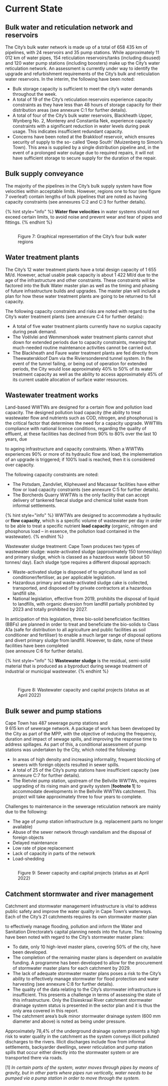 # Current State

## Bulk water and reticulation network and reservoirs

The City’s bulk water network is made up of a total of 658 435 km of pipelines, with 24 reservoirs and 35 pump stations. While approximately 11 012 km of water pipes, 154 reticulation reservoirs/tanks (including disused) and 120 water pump stations (including boosters) make up the City’s water reticulation network. An assessment is currently under way to identify the upgrade and refurbishment requirements of the City’s bulk and reticulation water reservoirs. In the interim, the following have been noted:

* Bulk storage capacity is sufficient to meet the city’s water demands throughout the week.&#x20;
* A total of 19 of the City’s reticulation reservoirs experience capacity constraints as they have less than 48 hours of storage capacity for their distribution areas (see annexure C:1 for further details).
* A total of four of the City’s bulk water reservoirs, Blackheath Upper, Wynberg No. 2, Monterey and Constantia Nek, experience capacity constraints with a significant reduction in water levels during peak usage. This indicates insufficient redundant capacity.
* Concerns have been noted at the Brakkloof reservoir, which ensures security of supply to the so- called ‘Deep South’ (Muizenberg to Simon’s Town). This area is supplied by a single distribution pipeline and, in the event of a prolonged water outage due to required repairs, it will not have sufficient storage to secure supply for the duration of the repair.

## Bulk supply conveyance

The majority of the pipelines in the City’s bulk supply system have flow velocities within acceptable limits. However, regions one to four (see figure 7 overleaf) contain lengths of bulk pipelines that are noted as having capacity constraints (see annexures C:2 and C:3 for further details).

{% hint style="info" %}
**Water flow velocities** in water systems should not exceed certain limits, to avoid noise and prevent wear and tear of pipes and fittings.
{% endhint %}

<figure><img src="../.gitbook/assets/image (63).png" alt=""><figcaption><p>Figure 7: Graphical representation of the City’s four bulk water regions</p></figcaption></figure>

## Water treatment plants

The City’s 12 water treatment plants have a total design capacity of 1 655 Ml/d. However, actual usable peak capacity is about 1 422 Ml/d due to the age of the infrastructure and other constraints. These constraints will be factored into the Bulk Water master plan as well as the timing and phasing of future infrastructure builds and upgrades. The master plan will include a plan for how these water treatment plants are going to be returned to full capacity.

The following capacity constraints and risks are noted with regard to the City’s water treatment plants (see annexure C:4 for further details):



* A total of five water treatment plants currently have no surplus capacity during peak demand.
* The Voëlvlei and Wemmershoek water treatment plants cannot shut down for extended periods due to capacity constraints, meaning that much-needed routine maintenance activities cannot be carried out.
* The Blackheath and Faure water treatment plants are fed directly from Theewaterskloof Dam via the Riviersonderend tunnel system. In the event of the tunnel failing, or being out of operation for extended periods, the City would lose approximately 40% to 50% of its water treatment capacity as well as the ability to access approximately 45% of its current usable allocation of surface water resources.

## Wastewater treatment works

Land-based WWTWs are designed for a certain flow and pollution load capacity. The designed pollution load capacity (the ability to treat wastewater flow and nutrients such as COD, nitrogen, and phosphorus) is the critical factor that determines the need for a capacity upgrade. WWTWs compliance with national licence conditions, regarding the quality of effluent, at these facilities has declined from 90% to 80% over the last 10 years, due

to ageing infrastructure and capacity constraints. When a WWTWs experiences 90% or more of its hydraulic flow and load, the implementation of an upgrade is triggered; if 100% load is reached, then it is considered over capacity.

The following capacity constraints are noted:

* The Potsdam, Zandvliet, Klipheuwel and Macassar facilities have either flow or load capacity constraints (see annexure C:5 for further details).
* The Borcherds Quarry WWTWs is the only facility that can accept delivery of tankered faecal sludge and chemical toilet waste from informal settlements.

{% hint style="info" %}
WWTWs are designed to accommodate a hydraulic or **flow capacity**, which is a specific volume of wastewater per day in order to be able to treat a specific nutrient **load capacity** (organic, nitrogen and phosphorus load – in essence, the pollution load contained in the wastewater).
{% endhint %}

Wastewater sludge treatment: Cape Town produces two types of wastewater sludge: waste-activated sludge (approximately 150 tonnes/day) and primary sludge, which is classed as a hazardous waste (about 50 tonnes/ day). Each sludge type requires a different disposal approach:

* Waste-activated sludge is disposed of to agricultural land as soil conditioner/fertiliser, as per applicable legislation.
* Hazardous primary and waste-activated sludge cake is collected, transported, and disposed of by private contractors at a hazardous landfill site.
* National legislation, effective from 2019, prohibits the disposal of liquid to landfills, with organic diversion from landfill partially prohibited by 2023 and totally prohibited by 2027.

In anticipation of this legislation, three bio-solid beneficiation facilities (BBFs) are planned in order to treat and beneficiate the bio-solids to Class A1a (safe for distribution to all agriculture and public facilities as soil conditioner and fertiliser) to enable a much larger range of disposal options and divert primary sludge from landfill. However, to date, none of these facilities have been completed\
(see annexure C:6 for further details).

{% hint style="info" %}
**Wastewater sludge** is the residual, semi-solid material that is produced as a byproduct during sewage treatment of industrial or municipal wastewater.
{% endhint %}

<figure><img src="../.gitbook/assets/image (88).png" alt=""><figcaption></figcaption></figure>

<figure><img src="../.gitbook/assets/image (77).png" alt=""><figcaption><p>Figure 8: Wastewater capacity and capital projects (status as at April 2022)</p></figcaption></figure>

## Bulk sewer and pump stations

Cape Town has 487 sewerage pump stations and\
9 615 km of sewerage network. A package of work has been developed by the City as part of the MPP, with the objective of reducing the frequency, duration and impact of sewage spills, and improving the response time to address spillages. As part of this, a conditional assessment of pump stations was undertaken by the City, which noted the following:

* In areas of high density and increasing informality, frequent blocking of sewers with foreign objects resulted in sewer spills.
* A total of 25 of the City’s pump stations have insufficient capacity (see annexure C:7 for further details).
* The Rietvlei pump station, upstream of the Bellville WWTWs, requires upgrading of its rising main and gravity system \[**footnote 1**] to accommodate developments in the Bellville WWTWs catchment. This project will take approximately three to four years to complete.

Challenges to maintenance in the sewerage reticulation network are mainly due to the following:

* The age of pump station infrastructure (e.g. replacement parts no longer available)
* Abuse of the sewer network through vandalism and the disposal of foreign objects
* Delayed maintenance
* Low rate of pipe replacement
* Lack of capacity in parts of the network&#x20;
* Load-shedding

<figure><img src="../.gitbook/assets/image (27).png" alt=""><figcaption><p>Figure 9: Sewer capacity and capital projects (status as at April 2022)</p></figcaption></figure>

## Catchment stormwater and river management

Catchment and stormwater management infrastructure is vital to address public safety and improve the water quality in Cape Town’s waterways. Each of the City’s 21 catchments requires its own stormwater master plan

to effectively manage flooding, pollution and inform the Water and Sanitation Directorate’s capital planning needs into the future. The following have been noted with regard to the City’s stormwater master plans:

* To date, only 10 high-level master plans, covering 50% of the city, have been developed.
* The completion of the remaining master plans is dependent on available funding. A programme has been developed to allow for the procurement of stormwater master plans for each catchment by 2029.
* The lack of adequate stormwater master plans poses a risk to the City’s ability to effectively manage stormwater for flood protection and water harvesting (see annexure C:8 for further details).
* The quality of the data relating to the City’s stormwater infrastructure is insufficient. This presents a challenge in terms of assessing the state of this infrastructure. Only the Elsieskraal River catchment stormwater drainage system status is presented in the sector plan and it is thus the only area covered in this report.
* The catchment area’s bulk minor stormwater drainage system (600 mm diameter and above) is noted as being under pressure.

Approximately 78,4% of the underground drainage system presents a high risk to water quality in the catchment as the system conveys illicit polluted discharges to the rivers. Illicit discharges include flow from informal settlements, backyarder dwellings, sewer reticulation and pump station spills that occur either directly into the stormwater system or are transported there via roads.

\[1] _In certain parts of the system, water moves through pipes by means of gravity, but in other parts where pipes run vertically, water needs to be pumped via a pump station in order to move through the system._
